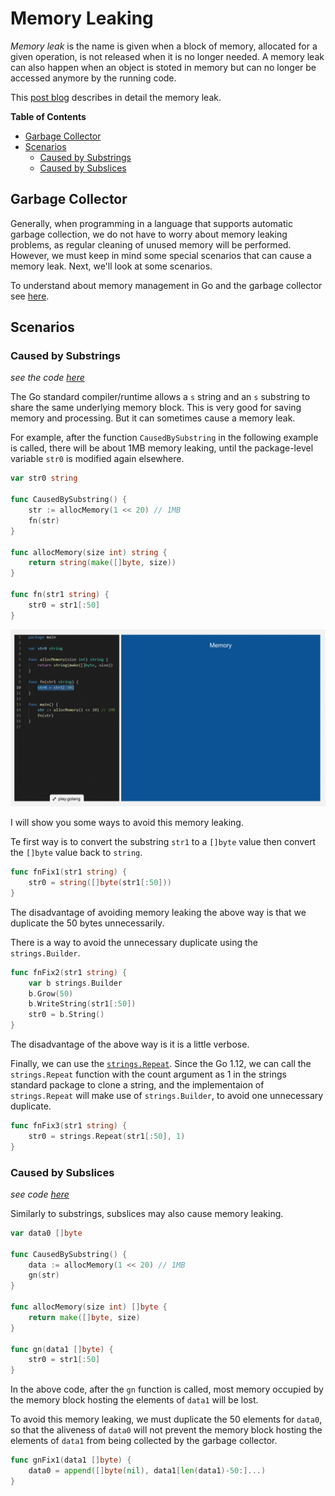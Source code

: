 # Memory Leaking

_Memory leak_ is the name is given when a block of memory, allocated for a given operation, is not released when it is no longer needed. A memory leak can also happen when an object is stoted in memory but can no longer be accessed anymore by the running code.

This [post blog](https://medium.com/dm03514-tech-blog/sre-debugging-simple-memory-leaks-in-go-e0a9e6d63d4d) describes in detail the memory leak.

**Table of Contents**

- [Garbage Collector](#garbage-collector)
- [Scenarios](#scenarios)
  - [Caused by Substrings](#caused-by-substrings)
  - [Caused by Subslices](#caused-by-Subslices)

## Garbage Collector

Generally, when programming in a language that supports automatic garbage collection, we do not have to worry about memory leaking problems, as regular cleaning of unused memory will be performed. However, we must keep in mind some special scenarios that can cause a memory leak. Next, we'll look at some scenarios.

To understand about memory management in Go and the garbage collector see [here](https://deepu.tech/memory-management-in-golang/).

## Scenarios

### Caused by Substrings
_see the code [here](causedbysubstring.go)_

The Go standard compiler/runtime allows a `s` string and an `s` substring to share the same underlying memory block. This is very good for saving memory and processing. But it can sometimes cause a memory leak.

For example, after the function `CausedBySubstring` in the following example is called, there will be about 1MB memory leaking, until the package-level variable `str0` is modified again elsewhere.

```Go
var str0 string

func CausedBySubstring() {
	str := allocMemory(1 << 20) // 1MB
	fn(str)
}

func allocMemory(size int) string {
	return string(make([]byte, size))
}

func fn(str1 string) {
	str0 = str1[:50]
}
```

![caused by substrings](media/caused-by-string.gif)

I will show you some ways to avoid this memory leaking.

Te first way is to convert the substring `str1` to a `[]byte` value then convert the `[]byte` value back to `string`.

```Go
func fnFix1(str1 string) {
	str0 = string([]byte(str1[:50]))
}
```

The disadvantage of avoiding memory leaking the above way is that we duplicate the 50 bytes unnecessarily.


There is a way to avoid the unnecessary duplicate using the `strings.Builder`.

```Go
func fnFix2(str1 string) {
	var b strings.Builder
	b.Grow(50)
	b.WriteString(str1[:50])
	str0 = b.String()
}
```

The disadvantage of the above way is it is a little verbose.


Finally, we can use the [`strings.Repeat`](https://golang.org/pkg/strings/#Repeat). Since the Go 1.12, we can call the `strings.Repeat` function with the count argument as 1 in the strings standard package to clone a string, and the implementaion of `strings.Repeat` will make use of `strings.Builder`, to avoid one unnecessary duplicate.

```Go
func fnFix3(str1 string) {
	str0 = strings.Repeat(str1[:50], 1)
}
```

### Caused by Subslices
_see code [here](causedbysubslices.go)_

Similarly to substrings, subslices may also cause memory leaking.

```Go
var data0 []byte

func CausedBySubstring() {
	data := allocMemory(1 << 20) // 1MB
	gn(str)
}

func allocMemory(size int) []byte {
	return make([]byte, size)
}

func gn(data1 []byte) {
	str0 = str1[:50]
}
```

In the above code, after the `gn` function is called, most memory occupied by the memory block hosting the elements of `data1` will be lost.


To avoid this memory leaking, we must duplicate the 50 elements for `data0`, so that the aliveness of `data0` will not prevent the memory block hosting the elements of `data1` from being collected by the garbage collector.

```Go
func gnFix1(data1 []byte) {
	data0 = append([]byte(nil), data1[len(data1)-50:]...)
}
```
